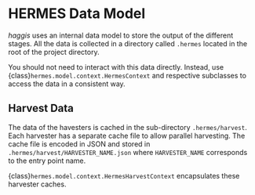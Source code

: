 # HERMES Data Model

*haggis* uses an internal data model to store the output of the different stages.
All the data is collected in a directory called `.hermes` located in the root of the project directory.

You should not need to interact with this data directly.
Instead, use {class}`hermes.model.context.HermesContext` and respective subclasses to access the data in a consistent way.


## Harvest Data

The data of the havesters is cached in the sub-directory `.hermes/harvest`.
Each harvester has a separate cache file to allow parallel harvesting.
The cache file is encoded in JSON and stored in `.hermes/harvest/HARVESTER_NAME.json`
where `HARVESTER_NAME` corresponds to the entry point name.

{class}`hermes.model.context.HermesHarvestContext` encapsulates these harvester caches.
